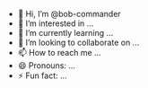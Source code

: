 - 👋 Hi, I’m @bob-commander
- 👀 I’m interested in ...
- 🌱 I’m currently learning ...
- 💞️ I’m looking to collaborate on ...
- 📫 How to reach me ...
- 😄 Pronouns: ...
- ⚡ Fun fact: ...

<!---
bob-commander/bob-commander is a ✨ special ✨ repository because its `README.md` (this file) appears on your GitHub profile.
You can click the Preview link to take a look at your changes.
--->
